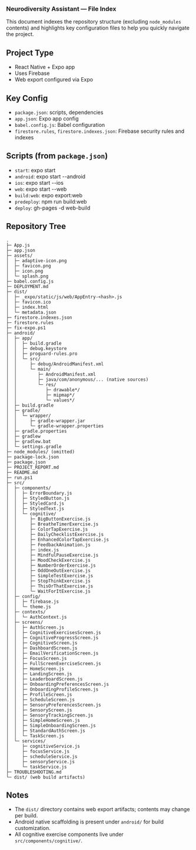 ### Neurodiversity Assistant — File Index

This document indexes the repository structure (excluding `node_modules` contents) and highlights key configuration files to help you quickly navigate the project.

## Project Type
- React Native + Expo app
- Uses Firebase
- Web export configured via Expo

## Key Config
- `package.json`: scripts, dependencies
- `app.json`: Expo app config
- `babel.config.js`: Babel configuration
- `firestore.rules`, `firestore.indexes.json`: Firebase security rules and indexes

## Scripts (from `package.json`)
- `start`: expo start
- `android`: expo start --android
- `ios`: expo start --ios
- `web`: expo start --web
- `build:web`: expo export:web
- `predeploy`: npm run build:web
- `deploy`: gh-pages -d web-build

## Repository Tree

```text
.
├─ App.js
├─ app.json
├─ assets/
│  ├─ adaptive-icon.png
│  ├─ favicon.png
│  ├─ icon.png
│  └─ splash.png
├─ babel.config.js
├─ DEPLOYMENT.md
├─ dist/
│  ├─ _expo/static/js/web/AppEntry-<hash>.js
│  ├─ favicon.ico
│  ├─ index.html
│  └─ metadata.json
├─ firestore.indexes.json
├─ firestore.rules
├─ fix-expo.ps1
├─ android/
│  ├─ app/
│  │  ├─ build.gradle
│  │  ├─ debug.keystore
│  │  ├─ proguard-rules.pro
│  │  └─ src/
│  │     ├─ debug/AndroidManifest.xml
│  │     └─ main/
│  │        ├─ AndroidManifest.xml
│  │        ├─ java/com/anonymous/... (native sources)
│  │        └─ res/
│  │           ├─ drawable*/
│  │           ├─ mipmap*/
│  │           └─ values*/
│  ├─ build.gradle
│  ├─ gradle/
│  │  └─ wrapper/
│  │     ├─ gradle-wrapper.jar
│  │     └─ gradle-wrapper.properties
│  ├─ gradle.properties
│  ├─ gradlew
│  ├─ gradlew.bat
│  └─ settings.gradle
├─ node_modules/ (omitted)
├─ package-lock.json
├─ package.json
├─ PROJECT_REPORT.md
├─ README.md
├─ run.ps1
├─ src/
│  ├─ components/
│  │  ├─ ErrorBoundary.js
│  │  ├─ StyledButton.js
│  │  ├─ StyledCard.js
│  │  ├─ StyledText.js
│  │  └─ cognitive/
│  │     ├─ BigButtonExercise.js
│  │     ├─ BreatheTimerExercise.js
│  │     ├─ ColorTapExercise.js
│  │     ├─ DailyChecklistExercise.js
│  │     ├─ EnhancedColorTapExercise.js
│  │     ├─ FeedbackAnimation.js
│  │     ├─ index.js
│  │     ├─ MindfulPauseExercise.js
│  │     ├─ MoodCheckExercise.js
│  │     ├─ NumberOrderExercise.js
│  │     ├─ OddOneOutExercise.js
│  │     ├─ SimpleTestExercise.js
│  │     ├─ StopThinkExercise.js
│  │     ├─ ThisOrThatExercise.js
│  │     └─ WaitForItExercise.js
│  ├─ config/
│  │  ├─ firebase.js
│  │  └─ theme.js
│  ├─ contexts/
│  │  └─ AuthContext.js
│  ├─ screens/
│  │  ├─ AuthScreen.js
│  │  ├─ CognitiveExercisesScreen.js
│  │  ├─ CognitiveProgressScreen.js
│  │  ├─ CognitiveScreen.js
│  │  ├─ DashboardScreen.js
│  │  ├─ EmailVerificationScreen.js
│  │  ├─ FocusScreen.js
│  │  ├─ FullScreenExerciseScreen.js
│  │  ├─ HomeScreen.js
│  │  ├─ LandingScreen.js
│  │  ├─ LeaderboardScreen.js
│  │  ├─ OnboardingPreferencesScreen.js
│  │  ├─ OnboardingProfileScreen.js
│  │  ├─ ProfileScreen.js
│  │  ├─ ScheduleScreen.js
│  │  ├─ SensoryPreferencesScreen.js
│  │  ├─ SensoryScreen.js
│  │  ├─ SensoryTrackingScreen.js
│  │  ├─ SimpleHomeScreen.js
│  │  ├─ SimpleOnboardingScreen.js
│  │  ├─ StandardAuthScreen.js
│  │  └─ TaskScreen.js
│  └─ services/
│     ├─ cognitiveService.js
│     ├─ focusService.js
│     ├─ scheduleService.js
│     ├─ sensoryService.js
│     └─ taskService.js
├─ TROUBLESHOOTING.md
└─ dist/ (web build artifacts)
```

## Notes
- The `dist/` directory contains web export artifacts; contents may change per build.
- Android native scaffolding is present under `android/` for build customization.
- All cognitive exercise components live under `src/components/cognitive/`.


